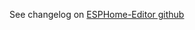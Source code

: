 See changelog on [ESPHome-Editor github](https://github.com/Morcatko/EspHome-Editor/blob/main/CHANGELOG.md)